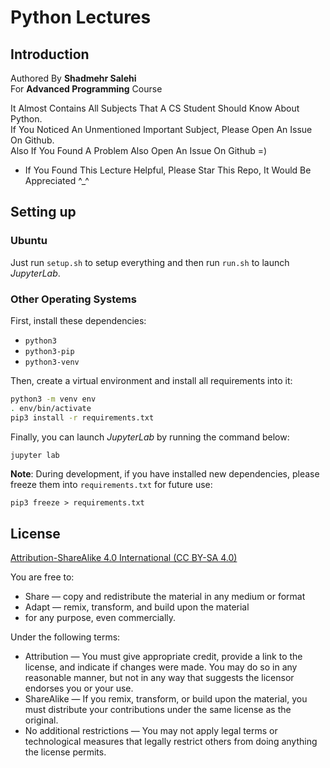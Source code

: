 # Python Lectures

## Introduction

Authored By **Shadmehr Salehi**
<br>
For **Advanced Programming** Course

It Almost Contains All Subjects That A CS Student Should Know About Python.
<br>
If You Noticed An Unmentioned Important Subject, Please Open An Issue On Github.
<br>
Also If You Found A Problem Also Open An Issue On Github =)

- If You Found This Lecture Helpful, Please Star This Repo, It Would Be Appreciated ^_^

## Setting up

### Ubuntu

Just run `setup.sh` to setup everything and then run `run.sh` to launch *JupyterLab*.

### Other Operating Systems

First, install these dependencies:

- `python3`
- `python3-pip`
- `python3-venv`

Then, create a virtual environment and install all requirements into it:

```bash
python3 -m venv env
. env/bin/activate
pip3 install -r requirements.txt
```

Finally, you can launch *JupyterLab* by running the command below:

```bash
jupyter lab
```

**Note**: During development, if you have installed new dependencies, please freeze them into `requirements.txt` for future use:

```shell
pip3 freeze > requirements.txt
```

## License

[Attribution-ShareAlike 4.0 International (CC BY-SA 4.0)](/LICENSE)

You are free to:

   - Share — copy and redistribute the material in any medium or format
   - Adapt — remix, transform, and build upon the material
   - for any purpose, even commercially.
    
Under the following terms:

  - Attribution — You must give appropriate credit, provide a link to the license, and indicate if changes were made. You may do so in any reasonable manner, but not in any way that suggests the licensor endorses you or your use.
  - ShareAlike — If you remix, transform, or build upon the material, you must distribute your contributions under the same license as the original.
  - No additional restrictions — You may not apply legal terms or technological measures that legally restrict others from doing anything the license permits.